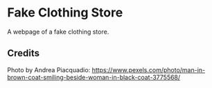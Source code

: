 # Fake Clothing Store

A webpage of a fake clothing store.

## Credits

Photo by Andrea Piacquadio: https://www.pexels.com/photo/man-in-brown-coat-smiling-beside-woman-in-black-coat-3775568/
